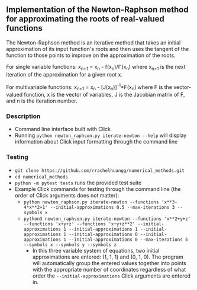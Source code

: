 ## Implementation of the Newton-Raphson method for approximating the roots of real-valued functions

The Newton-Raphson method is an iterative method that takes an initial approximation of its input function's roots and then uses the tangent of the function to those points to improve on the approximation of the roots.

For single variable functions: x<sub>n+1</sub> = x<sub>n</sub> - f(x<sub>n</sub>)/f'(x<sub>n</sub>) where x<sub>n+1</sub> is the next iteration of the approximation for a given root x.

For multivariable functions: x<sub>n+1</sub> = x<sub>n</sub> - [J(x<sub>n</sub>)]<sup>-1</sup>*F(x<sub>n</sub>) where F is the vector-valued function, x is the vector of variables, J is the Jacobian matrix of F, and n is the iteration number. 

### Description

- Command line interface built with Click
- Running `python newton_raphson.py iterate-newton --help` will display information about Click input formatting through the command line

### Testing

- `git clone https://github.com/rrachelhuangg/numerical_methods.git`
- `cd numerical_methods`
- `python -m pytest tests` runs the provided test suite
- Example Click commands for testing through the command line (the order of Click arguments does not matter):
  - `python newton_raphson.py iterate-newton --functions 'x**3-4*x**2+1' --initial-approximations 0.5 --max-iterations 3 --symbols x`
  - `python3 newton_raphson.py iterate-newton --functions 'x**2+y+z' --functions 'x+y+z' --functions 'x+y+z**2' --initial-approximations 1 --initial-approximations 1 --initial-approximations 1 --initial-approximations 0 --initial-approximations 1 --initial-approximations 0 --max-iterations 5 --symbols x --symbols y --symbols z`
    - In this three variable system of equations, two initial approximations are entered: (1, 1, 1) and (0, 1, 0). The program will automatically group the entered values together into points with the appropriate number of coordinates regardless of what order the `--initial-approximations` Click arguments are entered in.
